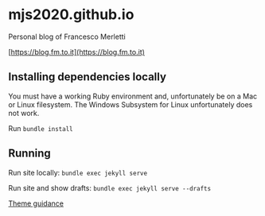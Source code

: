 # mjs2020.github.io

Personal blog of Francesco Merletti

[https://blog.fm.to.it](https://blog.fm.to.it)

## Installing dependencies locally

You must have a working Ruby environment and, unfortunately be on a Mac or Linux filesystem. The Windows Subsystem for Linux unfortunately does not work.

Run `bundle install`

## Running

Run site locally: `bundle exec jekyll serve`

Run site and show drafts: `bundle exec jekyll serve --drafts`

[Theme guidance](https://mmistakes.github.io/minimal-mistakes/docs/configuration/)